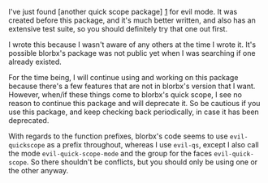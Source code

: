 I've just found [another quick scope package] [1] for evil mode. It was created
before this package, and it's much better written, and also has an extensive
test suite, so you should definitely try that one out first.

I wrote this because I wasn't aware of any others at the time I wrote it. It's
possible blorbx's package was not public yet when I was searching if one already
existed.

For the time being, I will continue using and working on this package because
there's a few features that are not in blorbx's version that I want. However,
when/if these things come to blorbx's quick scope, I see no reason to continue
this package and will deprecate it. So be cautious if you use this package, and
keep checking back periodically, in case it has been deprecated.

With regards to the function prefixes, blorbx's code seems to use
`evil-quickscope` as a prefix throughout, whereas I use `evil-qs`, except I also
call the mode `evil-quick-scope-mode` and the group for the faces
`evil-quick-scope`. So there shouldn't be conflicts, but you should only be
using one or the other anyway.

[1]: https://github.com/blorbx/evil-quickscope
